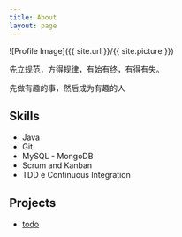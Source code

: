 ```yaml
---
title: About
layout: page
---
```

![Profile Image]({{ site.url }}/{{ site.picture }})

<p>先立规范，方得规律，有始有终，有得有失。</p>

<p>先做有趣的事，然后成为有趣的人</p>


<h2>Skills</h2>

<ul class="skill-list">
	<li>Java</li>
	<li>Git</li>
	<li>MySQL - MongoDB</li>
	<li>Scrum and Kanban</li>
	<li>TDD e Continuous Integration</li>
</ul>


<h2>Projects</h2>

<ul>
	<li><a href="https://github.com/">todo</a></li>
</ul>

